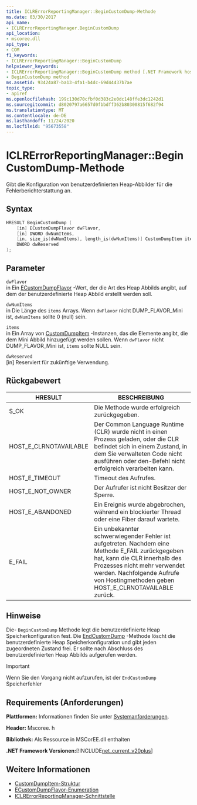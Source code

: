 ```yaml
---
title: ICLRErrorReportingManager::BeginCustomDump-Methode
ms.date: 03/30/2017
api_name:
- ICLRErrorReportingManager.BeginCustomDump
api_location:
- mscoree.dll
api_type:
- COM
f1_keywords:
- ICLRErrorReportingManager::BeginCustomDump
helpviewer_keywords:
- ICLRErrorReportingManager::BeginCustomDump method [.NET Framework hosting]
- BeginCustomDump method
ms.assetid: 93424a87-ba13-4fa1-b4dc-69d44437b7ae
topic_type:
- apiref
ms.openlocfilehash: 199c130d70cfbf0d383c2e0dc148ffe3dc1242d1
ms.sourcegitcommit: d8020797a6657d0fbbdff362b80300815f682f94
ms.translationtype: MT
ms.contentlocale: de-DE
ms.lasthandoff: 11/24/2020
ms.locfileid: "95673558"
---
```

# <a name="iclrerrorreportingmanagerbegincustomdump-method"></a>ICLRErrorReportingManager::BeginCustomDump-Methode

Gibt die Konfiguration von benutzerdefinierten Heap-Abbilder für die Fehlerberichterstattung an.  
  
## <a name="syntax"></a>Syntax  
  
```cpp  
HRESULT BeginCustomDump (  
    [in] ECustomDumpFlavor dwFlavor,  
    [in] DWORD dwNumItems,  
    [in, size_is(dwNumItems), length_is(dwNumItems)] CustomDumpItem items[],  
    DWORD dwReserved  
);  
```  
  
## <a name="parameters"></a>Parameter  

 `dwFlavor`  
 in Ein [ECustomDumpFlavor](ecustomdumpflavor-enumeration.md) -Wert, der die Art des Heap Abbilds angibt, auf dem der benutzerdefinierte Heap Abbild erstellt werden soll.  
  
 `dwNumItems`  
 in Die Länge des `items` Arrays. Wenn `dwFlavor` nicht DUMP_FLAVOR_Mini ist, `dwNumItems` sollte 0 (null) sein.  
  
 `items`  
 in Ein Array von [CustomDumpItem](customdumpitem-structure.md) -Instanzen, das die Elemente angibt, die dem Mini Abbild hinzugefügt werden sollen. Wenn `dwFlavor` nicht DUMP_FLAVOR_Mini ist, `items` sollte NULL sein.  
  
 `dwReserved`  
 [in] Reserviert für zukünftige Verwendung.  
  
## <a name="return-value"></a>Rückgabewert  
  
|HRESULT|BESCHREIBUNG|  
|-------------|-----------------|  
|S_OK|Die Methode wurde erfolgreich zurückgegeben.|  
|HOST_E_CLRNOTAVAILABLE|Der Common Language Runtime (CLR) wurde nicht in einen Prozess geladen, oder die CLR befindet sich in einem Zustand, in dem Sie verwalteten Code nicht ausführen oder den-Befehl nicht erfolgreich verarbeiten kann.|  
|HOST_E_TIMEOUT|Timeout des Aufrufes.|  
|HOST_E_NOT_OWNER|Der Aufrufer ist nicht Besitzer der Sperre.|  
|HOST_E_ABANDONED|Ein Ereignis wurde abgebrochen, während ein blockierter Thread oder eine Fiber darauf wartete.|  
|E_FAIL|Ein unbekannter schwerwiegender Fehler ist aufgetreten. Nachdem eine Methode E_FAIL zurückgegeben hat, kann die CLR innerhalb des Prozesses nicht mehr verwendet werden. Nachfolgende Aufrufe von Hostingmethoden geben HOST_E_CLRNOTAVAILABLE zurück.|  
  
## <a name="remarks"></a>Hinweise  

 Die- `BeginCustomDump` Methode legt die benutzerdefinierte Heap Speicherkonfiguration fest. Die [EndCustomDump](iclrerrorreportingmanager-endcustomdump-method.md) -Methode löscht die benutzerdefinierte Heap Speicherkonfiguration und gibt jeden zugeordneten Zustand frei. Er sollte nach Abschluss des benutzerdefinierten Heap Abbilds aufgerufen werden.  
  
> [!IMPORTANT]
> Wenn Sie den Vorgang nicht aufzurufen, ist der `EndCustomDump` Speicherfehler  
  
## <a name="requirements"></a>Requirements (Anforderungen)  

 **Plattformen:** Informationen finden Sie unter [Systemanforderungen](../../get-started/system-requirements.md).  
  
 **Header:** Mscoree. h  
  
 **Bibliothek:** Als Ressource in MSCorEE.dll enthalten  
  
 **.NET Framework Versionen:**[!INCLUDE[net_current_v20plus](../../../../includes/net-current-v20plus-md.md)]  
  
## <a name="see-also"></a>Weitere Informationen

- [CustomDumpItem-Struktur](customdumpitem-structure.md)
- [ECustomDumpFlavor-Enumeration](ecustomdumpflavor-enumeration.md)
- [ICLRErrorReportingManager-Schnittstelle](iclrerrorreportingmanager-interface.md)
